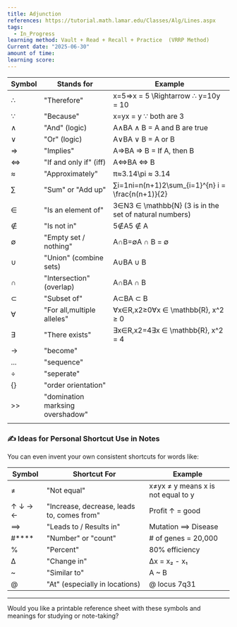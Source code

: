 ```yaml
---
title: Adjunction
references: https://tutorial.math.lamar.edu/Classes/Alg/Lines.aspx
tags:
  - In_Progress
learning method: Vault + Read + Recall + Practice  (VRRP Method)
Current date: "2025-06-30"
amount of time: 
learning score:
---
```


| Symbol | Stands for                       | Example                                                |
| ------ | -------------------------------- | ------------------------------------------------------ |
| ∴      | "Therefore"                      | x=5⇒x = 5 \Rightarrow ∴ y=10y = 10                     |
| ∵      | "Because"                        | x=yx = y ∵ both are 3                                  |
| ∧      | "And" (logic)                    | A∧BA ∧ B = A and B are true                            |
| ∨      | "Or" (logic)                     | A∨BA ∨ B = A or B                                      |
| ⇒      | "Implies"                        | A⇒BA ⇒ B = If A, then B                                |
| ⇔      | "If and only if" (iff)           | A⇔BA ⇔ B                                               |
| ≈      | "Approximately"                  | π≈3.14\pi ≈ 3.14                                       |
| ∑      | "Sum" or "Add up"                | ∑i=1ni=n(n+1)2\sum_{i=1}^{n} i = \frac{n(n+1)}{2}      |
| ∈      | "Is an element of"               | 3∈N3 ∈ \mathbb{N} (3 is in the set of natural numbers) |
| ∉      | "Is not in"                      | 5∉A5 ∉ A                                               |
| ∅      | "Empty set / nothing"            | A∩B=∅A ∩ B = ∅                                         |
| ∪      | "Union" (combine sets)           | A∪BA ∪ B                                               |
| ∩      | "Intersection" (overlap)         | A∩BA ∩ B                                               |
| ⊂      | "Subset of"                      | A⊂BA ⊂ B                                               |
| ∀      | "For all,multiple alleles"       | ∀x∈R,x2≥0∀x ∈ \mathbb{R}, x^2 ≥ 0                      |
| ∃      | "There exists"                   | ∃x∈R,x2=4∃x ∈ \mathbb{R}, x^2 = 4                      |
| ->     | "become"                         |                                                        |
| ...    | "sequence"                       |                                                        |
| ÷      | "seperate"                       |                                                        |
| {}     | "order orientation"              |                                                        |
| >>     | "domination marksing overshadow" |                                                        |
|        |                                  |                                                        |


### ✍️ **Ideas for Personal Shortcut Use in Notes**

You can even invent your own consistent shortcuts for words like:

| Symbol  | Shortcut For                               | Example                            |
| ------- | ------------------------------------------ | ---------------------------------- |
| ≠       | "Not equal"                                | x≠yx ≠ y means x is not equal to y |
| ↑ ↓ → ← | "Increase, decrease, leads to, comes from" | Profit ↑ = good                    |
| ⟹       | "Leads to / Results in"                    | Mutation ⟹ Disease                 |
| #****   | "Number" or "count"                        | # of genes = 20,000                |
| %       | "Percent"                                  | 80% efficiency                     |
| ∆       | "Change in"                                | ∆x = x₂ - x₁                       |
| ~       | "Similar to"                               | A ~ B                              |
| @       | "At" (especially in locations)             | @ locus 7q31                       |

---

Would you like a printable reference sheet with these symbols and meanings for studying or note-taking?